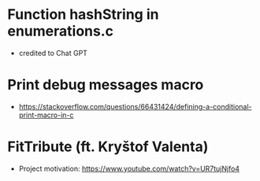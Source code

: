 # Function hashString in enumerations.c
 - credited to Chat GPT

# Print debug messages macro
 - https://stackoverflow.com/questions/66431424/defining-a-conditional-print-macro-in-c

# FitTribute (ft. Kryštof Valenta)
 - Project motivation: https://www.youtube.com/watch?v=UR7tujNjfo4